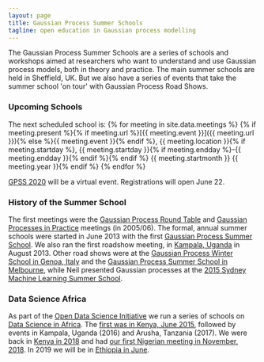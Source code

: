 ```yaml
---
layout: page
title: Gaussian Process Summer Schools
tagline: open education in Gaussian process modelling
---
```


The Gaussian Process Summer Schools are a series of schools and workshops aimed at researchers who want to understand and use Gaussian process models, both in theory and practice. The main summer schools are held in Sheffield, UK. But we also have a series of events that take the summer school 'on tour' with Gaussian Process Road 
Shows. 

### Upcoming Schools

The next scheduled school is:
{% for meeting in site.data.meetings %}
{% if meeting.present %}{% if meeting.url %}[{{ meeting.event }}]({{ meeting.url }}){% else %}{{ meeting.event }}{% endif %}, {{ meeting.location }}{% if meeting.startday %}, {{ meeting.startday }}{% if meeting.endday %}-{{ meeting.endday }}{% endif %}{% endif %} {{ meeting.startmonth }} {{ meeting.year }}{% endif %}
{% endfor %}

[GPSS 2020](http://gpss.cc/gpss20/) will be a virtual event. Registrations will open June 22.  

### History of the Summer School

The first meetings were the [Gaussian Process Round Table](http://gpss.cc/gprt/) and [Gaussian Processes in Practice](http://gpss.cc/gpip/) meetings (in 2005/06). The formal, annual summer schools were started in June 2013 with the first [Gaussian Process Summer School](./gpss13). We also ran the first roadshow meeting, in [Kampala, Uganda](./gprs13/) in August 2013. Other road shows were at the [Gaussian Process Winter School in Genoa, Italy](./gprs15a) and the [Gaussian Process Summer School in Melbourne](./gprs15b), while Neil presented Gaussian processes at the [2015 Sydney Machine Learning Summer School](http://nbviewer.ipython.org/github/SheffieldML/notebook/blob/master/lab_classes/mlss/index.ipynb).

### Data Science Africa

As part of the [Open Data Science Initiative](http://ml.dcs.shef.ac.uk/odss/) we run a series of schools on [Data Science in Africa](http://www.datascienceafrica.org/). The [first was in Kenya, June 2015](http://www.datascienceafrica.org/dsa2015/), followed by events in Kampala, Uganda (2016) and Arusha, Tanzania (2017). We were back in [Kenya in 2018](http://www.datascienceafrica.org/dsa2018/) and had [our first Nigerian meeting in November, 2018](http://www.datascienceafrica.org/dsa2018abuja/). In 2019 we will be in [Ethiopia in June](http://www.datascienceafrica.org/dsa2019addis/).

